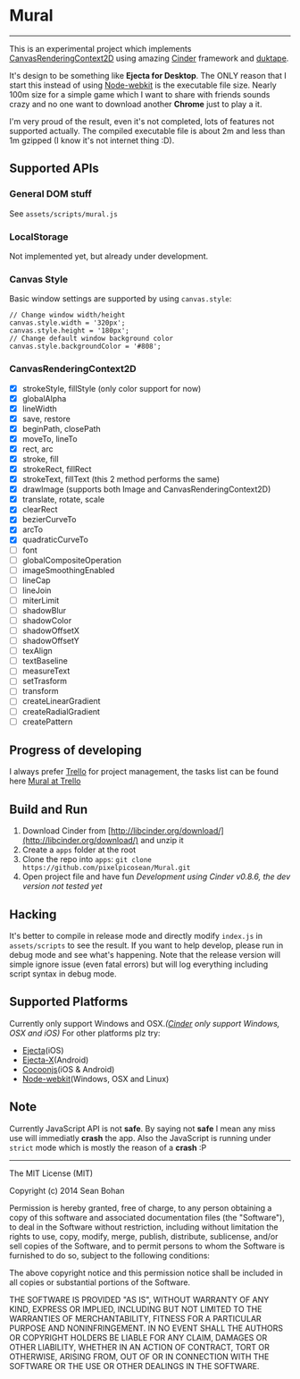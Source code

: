 # Mural
---
This is an experimental project which implements [CanvasRenderingContext2D][CanvasRenderingContext2D] using amazing [Cinder][Cinder] framework and [duktape][duktape]. 

It's design to be something like **Ejecta for Desktop**. The ONLY reason that I start this instead of using [Node-webkit][Node-webkit] is the executable file size. Nearly 100m size for a simple game which I want to share with friends sounds crazy and no one want to download another **Chrome** just to play a it.

I'm very proud of the result, even it's not completed, lots of features not supported actually. The compiled executable file is about 2m and less than 1m gzipped (I know it's not internet thing :D).

## Supported APIs
### General DOM stuff
See `assets/scripts/mural.js`
### LocalStorage
Not implemented yet, but already under development.
### Canvas Style
Basic window settings are supported by using `canvas.style`:
```
// Change window width/height
canvas.style.width = '320px';
canvas.style.height = '180px';
// Change default window background color
canvas.style.backgroundColor = '#808';
```
### CanvasRenderingContext2D
- [x] strokeStyle, fillStyle (only color support for now)
- [x] globalAlpha
- [x] lineWidth
- [x] save, restore
- [x] beginPath, closePath
- [x] moveTo, lineTo
- [x] rect, arc
- [x] stroke, fill
- [x] strokeRect, fillRect
- [x] strokeText, fillText (this 2 method performs the same)
- [x] drawImage (supports both Image and CanvasRenderingContext2D)
- [x] translate, rotate, scale
- [x] clearRect
- [x] bezierCurveTo
- [x] arcTo
- [x] quadraticCurveTo
- [ ] font
- [ ] globalCompositeOperation
- [ ] imageSmoothingEnabled
- [ ] lineCap
- [ ] lineJoin
- [ ] miterLimit
- [ ] shadowBlur
- [ ] shadowColor
- [ ] shadowOffsetX
- [ ] shadowOffsetY
- [ ] texAlign
- [ ] textBaseline
- [ ] measureText
- [ ] setTrasform
- [ ] transform
- [ ] createLinearGradient
- [ ] createRadialGradient
- [ ] createPattern

## Progress of developing
I always prefer [Trello][trello] for project management, the tasks list can be found here [Mural at Trello][mural-trello]

## Build and Run
1. Download Cinder from [http://libcinder.org/download/](http://libcinder.org/download/) and unzip it
2. Create a `apps` folder at the root
3. Clone the repo into `apps`: `git clone https://github.com/pixelpicosean/Mural.git`
4. Open project file and have fun
*Development using Cinder v0.8.6, the dev version not tested yet*

## Hacking
It's better to compile in release mode and directly modify `index.js` in `assets/scripts` to see the result.
If you want to help develop, please run in debug mode and see what's happening.
Note that the release version will simple ignore issue (even fatal errors) but will log everything including script syntax in debug mode.

## Supported Platforms
Currently only support Windows and OSX._([Cinder](Cinder) only support Windows, OSX and iOS)_
For other platforms plz try:
- [Ejecta][Ejecta](iOS)
- [Ejecta-X][Ejecta-X](Android)
- [Cocoonjs][Cocoonjs](iOS & Android)
- [Node-webkit][Node-webkit](Windows, OSX and Linux)

## Note
Currently JavaScript API is not **safe**. By saying not **safe** I mean any miss use will immediatly **crash** the app.
Also the JavaScript is running under `strict` mode which is mostly the reason of a **crash** :P

---

The MIT License (MIT)

Copyright (c) 2014 Sean Bohan

Permission is hereby granted, free of charge, to any person obtaining a copy
of this software and associated documentation files (the "Software"), to deal
in the Software without restriction, including without limitation the rights
to use, copy, modify, merge, publish, distribute, sublicense, and/or sell
copies of the Software, and to permit persons to whom the Software is
furnished to do so, subject to the following conditions:

The above copyright notice and this permission notice shall be included in
all copies or substantial portions of the Software.

THE SOFTWARE IS PROVIDED "AS IS", WITHOUT WARRANTY OF ANY KIND, EXPRESS OR
IMPLIED, INCLUDING BUT NOT LIMITED TO THE WARRANTIES OF MERCHANTABILITY,
FITNESS FOR A PARTICULAR PURPOSE AND NONINFRINGEMENT. IN NO EVENT SHALL THE
AUTHORS OR COPYRIGHT HOLDERS BE LIABLE FOR ANY CLAIM, DAMAGES OR OTHER
LIABILITY, WHETHER IN AN ACTION OF CONTRACT, TORT OR OTHERWISE, ARISING FROM,
OUT OF OR IN CONNECTION WITH THE SOFTWARE OR THE USE OR OTHER DEALINGS IN
THE SOFTWARE.

[CanvasRenderingContext2D]: https://developer.mozilla.org/en-US/docs/Web/API/CanvasRenderingContext2D
[Cinder]: https://developer.mozilla.org/en-US/docs/Web/API/CanvasRenderingContext2D
[duktape]: http://duktape.org/
[Ejecta]: http://impactjs.com/ejecta
[Ejecta-X]: http://wizcorp.github.io/Ejecta-X/
[Cocoonjs]: https://www.ludei.com/cocoonjs/
[Node-webkit]: https://github.com/rogerwang/node-webkit
[trello]: https://trello.com
[mural-trello]: https://trello.com/b/9cpESvdR/mural
